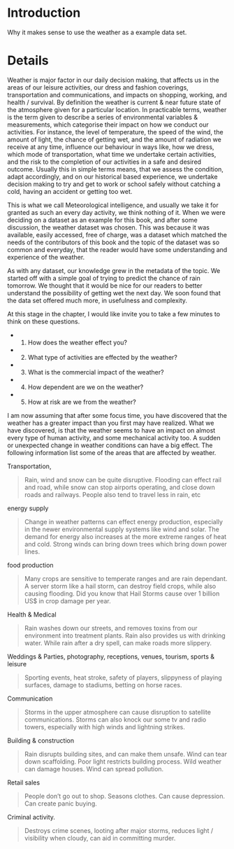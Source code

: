 # Introduction #

Why it makes sense to use the weather as a example data set.


# Details #

Weather is major factor in our daily decision making, that affects us in the areas of our leisure activities, our dress and fashion coverings, transportation and communications, and impacts on shopping, working, and health / survival. By definition the weather is current & near future state of the atmosphere given for a particular location. In practicable terms, weather is the term given to describe a series of environmental variables & measurements, which categorise their impact on how we conduct our activities. For instance, the level of temperature, the speed of the wind, the amount of light, the chance of getting wet, and the amount of radiation we receive at any time, influence our behaviour in ways like, how we dress, which mode of transportation, what time we undertake certain activities, and the risk to the completion of our activities in a safe and desired outcome. Usually this in simple terms means, that we assess the condition, adapt accordingly, and on our historical based experience, we undertake decision making to try and get to work or school safely without catching a cold, having an accident or getting too wet.

This is what we call Meteorological intelligence, and usually we take it for granted as such an every day activity, we think nothing of it. When we were deciding on a dataset as an example for this book, and after some discussion, the weather dataset was chosen. This was because it was available, easily accessed, free of charge, was a dataset which matched the needs of the contributors of this book and the topic of the dataset was so common and everyday, that the reader would have some understanding and experience of the weather.

As with any dataset, our knowledge grew in the metadata of the topic. We started off with a simple goal of trying to predict the chance of rain tomorrow. We thought that it would be nice for our readers to better understand the possibility of getting wet the next day. We soon found that the data set offered much more, in usefulness and complexity.

At this stage in the chapter, I would like invite you to take a few minutes to think on these questions.

  * 1.	How does the weather effect you?
  * 2.	What type of activities are effected by the weather?
  * 3.	What is the commercial impact of the weather?
  * 4.	How dependent are we on the weather?
  * 5.	How at risk are we from the weather?

I am now assuming that after some focus time, you have discovered that the weather has a greater impact than you first may have realized. What we have discovered, is that the weather seems to have an impact on almost every type of human activity, and some mechanical activity too. A sudden or unexpected change in weather conditions can have a big effect. The following information list some of the areas that are affected by weather.

Transportation,
> Rain, wind and snow can be quite disruptive. Flooding can effect rail and road, while snow can stop airports operating, and close down roads and railways. People also tend to travel less in rain, etc

energy supply
> Change in weather patterns can effect energy production, especially in the newer environmental supply systems like wind and solar. The demand for energy also increases at the more extreme ranges of heat and cold. Strong winds can bring down trees which bring down power lines.

food production
> Many crops are sensitive to temperate ranges and are rain dependant. A server storm like a hail storm, can destroy field crops, while also causing flooding. Did you know that Hail Storms cause over 1 billion US$ in crop damage per year.

Health & Medical
> Rain washes down our streets, and removes toxins from our environment into treatment plants. Rain also provides us with drinking water. While rain after a dry spell, can make roads more slippery.

Weddings & Parties, photography, receptions, venues, tourism, sports & leisure

> Sporting events, heat stroke, safety of players, slippyness of playing surfaces, damage to stadiums, betting on horse races.

Communication
> Storms in the upper atmosphere can cause disruption to satellite communications. Storms can also knock our some tv and radio towers, especially with high winds and lightning strikes.

Building & construction
> Rain disrupts building sites, and can make them unsafe. Wind can tear down scaffolding. Poor light restricts building process. Wild weather can damage houses. Wind can spread pollution.

Retail sales
> People don’t go out to shop. Seasons clothes. Can cause depression. Can create panic buying.

Criminal activity.
> Destroys crime scenes, looting after major storms, reduces light / visibility when cloudy, can aid in committing murder.